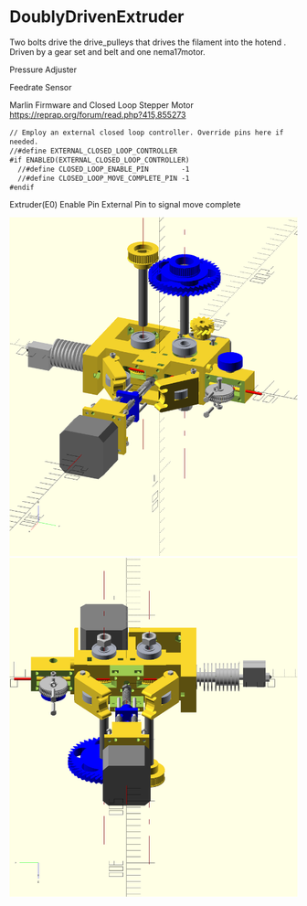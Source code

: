# DoublyDrivenExtruder
Two bolts drive the drive_pulleys that drives the filament into the hotend . Driven by a gear set and belt and one nema17motor.

Pressure Adjuster

Feedrate Sensor

Marlin Firmware and Closed Loop Stepper Motor
https://reprap.org/forum/read.php?415,855273
```
// Employ an external closed loop controller. Override pins here if needed.
//#define EXTERNAL_CLOSED_LOOP_CONTROLLER
#if ENABLED(EXTERNAL_CLOSED_LOOP_CONTROLLER)
  //#define CLOSED_LOOP_ENABLE_PIN        -1
  //#define CLOSED_LOOP_MOVE_COMPLETE_PIN -1
#endif
```
Extruder(E0) Enable Pin
External Pin to signal move complete

<div align="center">
    <img src="extruder.png" width="1200px"</img> 
</div>
<div align="center">
    <img src="extruder2.png" width="1200px"</img> 
</div>
